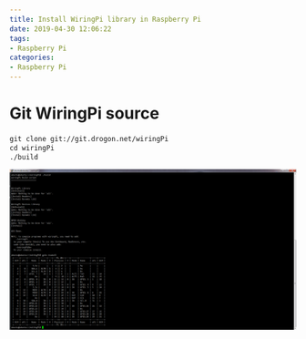 ```yaml
---
title: Install WiringPi library in Raspberry Pi
date: 2019-04-30 12:06:22
tags:
- Raspberry Pi
categories:
- Raspberry Pi
---
```

# Git WiringPi source
```
git clone git://git.drogon.net/wiringPi
cd wiringPi
./build
```
![](/image/WiringPi.png)

